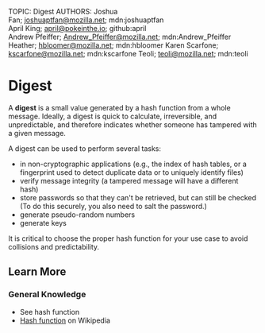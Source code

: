 TOPIC: Digest
AUTHORS: Joshua Fan; joshuaptfan@mozilla.net; mdn:joshuaptfan
         April King; april@pokeinthe.io; github:april
         Andrew Pfeiffer; Andrew_Pfeiffer@mozilla.net; mdn:Andrew_Pfeiffer
         Heather; hbloomer@mozilla.net; mdn:hbloomer
         Karen Scarfone; kscarfone@mozilla.net; mdn:kscarfone
         Teoli; teoli@mozilla.net; mdn:teoli

# Digest

A **digest** is a small value generated by a hash function from a whole message. Ideally, a digest
is quick to calculate, irreversible, and unpredictable, and therefore indicates whether
someone has tampered with a given message.

A digest can be used to perform several tasks:

- in non-cryptographic applications (e.g., the index of hash tables, or a fingerprint used
to detect duplicate data or to uniquely identify files)
- verify message integrity (a tampered message will have a different hash)
- store passwords so that they can't be retrieved, but can still be checked (To do this securely,
you also need to salt the password.)
- generate pseudo-random numbers
- generate keys

It is critical to choose the proper hash function for your use case to avoid collisions and predictability.

## Learn More

### General Knowledge

- See hash function
- [Hash function](https://en.wikipedia.org/wiki/Cryptographic_hash_function) on Wikipedia
